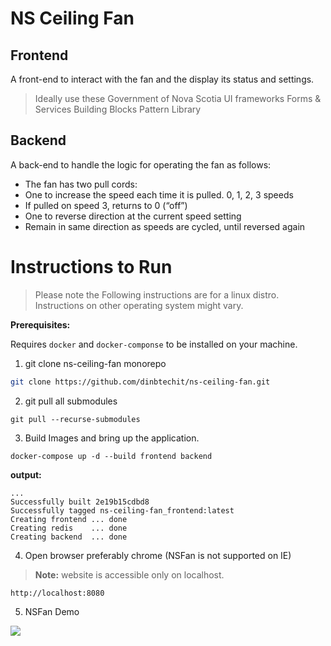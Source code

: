 # NS Ceiling Fan

## Frontend
A front-end to interact with the fan and the display its status and settings.
> Ideally use these Government of Nova Scotia UI frameworks
Forms & Services Building Blocks
Pattern Library

## Backend
A back-end to handle the logic for operating the fan as follows:
- The fan has two pull cords:
- One to increase the speed each time it is pulled.
0, 1, 2, 3 speeds
- If pulled on speed 3, returns to 0 (“off”)
- One to reverse direction at the current speed setting
- Remain in same direction as speeds are cycled, until reversed again


# Instructions to Run
> Please note the Following instructions are for a linux distro.
> Instructions on other operating system might vary.

**Prerequisites:**

Requires `docker` and `docker-componse` to be installed on your machine.


1. git clone ns-ceiling-fan monorepo
```bash
git clone https://github.com/dinbtechit/ns-ceiling-fan.git
```
2. git pull all submodules
```
git pull --recurse-submodules
```
3. Build Images and bring up the application.
```
docker-compose up -d --build frontend backend
```
**output:**
```
...
Successfully built 2e19b15cdbd8
Successfully tagged ns-ceiling-fan_frontend:latest
Creating frontend ... done
Creating redis    ... done
Creating backend  ... done

```

4. Open browser preferably chrome (NSFan is not supported on IE)

> **Note:** website is accessible only on localhost.
```
http://localhost:8080
```

5. NSFan Demo
<p align="center">

![](./readme/demo.gif)

</p>
